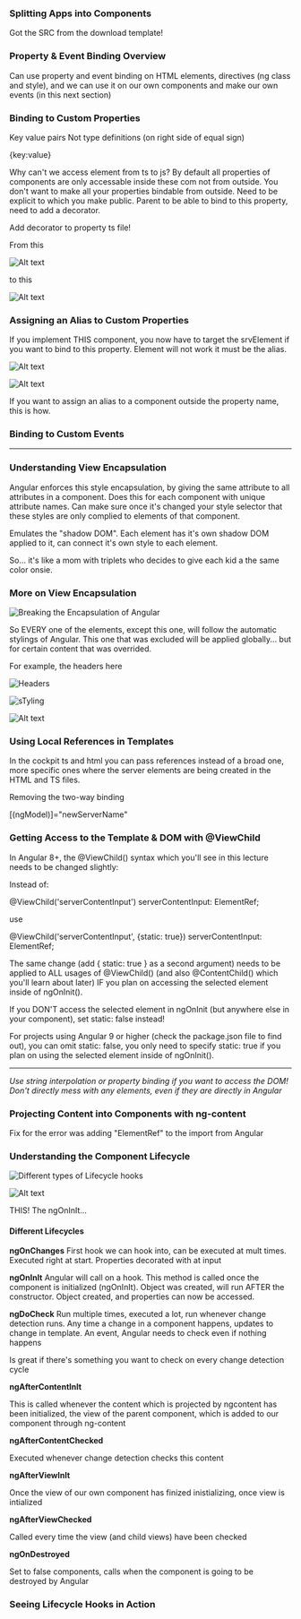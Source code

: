 ### Splitting Apps into Components

Got the SRC from the download template!

### Property & Event Binding Overview

Can use property and event binding on HTML elements, directives (ng class and style), and we can use it on our own components and make our own events (in this next section) 

### Binding to Custom Properties

Key value pairs
Not type definitions (on right side of equal sign)

{key:value}

Why can't we access element from ts to js? By default all properties of components are only accessable inside these com not from outside. You don't want to make all your properties bindable from outside. Need to be explicit to which you make public. Parent to be able to bind to this property, need to add a decorator.

Add decorator to property ts file!


From this

![Alt text](image-1.png)

to this

![Alt text](image.png)

### Assigning an Alias to Custom Properties

If you implement THIS component, you now have to target the srvElement if you want to bind to this property. Element will not work it must be the alias. 

![Alt text](image-2.png)


![Alt text](image-3.png)

If you want to assign an alias to a component outside the property name, this is how.


### Binding to Custom Events

***

### Understanding View Encapsulation

Angular enforces this style encapsulation, by giving the same attribute to all attributes in a component. Does this for each component with unique attribute names. Can make sure once it's changed your style selector that these styles are only complied to elements of that component. 

Emulates the "shadow DOM". Each element has it's own shadow DOM applied to it, can connect it's own style to each element.

So... it's like a mom with triplets who decides to give each kid a the same color onsie.

### More on View Encapsulation

![Breaking the Encapsulation of Angular](image-4.png)

So EVERY one of the elements, except this one, will follow the automatic stylings of Angular. This one that was excluded will be applied globally... but for certain content that was overrided.

For example, the headers here

![Headers](image-5.png)

![sTyling](image-6.png)

![Alt text](image-7.png)


### Using Local References in Templates

In the cockpit ts and html you can pass references instead of a broad one, more specific ones where the server elements are being created in the HTML and TS files.

Removing the two-way binding

  [(ngModel)]="newServerName"

### Getting Access to the Template & DOM with @ViewChild

In Angular 8+, the @ViewChild() syntax which you'll see in this lecture needs to be changed slightly:

Instead of:

  @ViewChild('serverContentInput') serverContentInput: ElementRef;

use

  @ViewChild('serverContentInput', {static: true}) serverContentInput: ElementRef;

The same change (add { static: true } as a second argument) needs to be applied to ALL usages of @ViewChild() (and also @ContentChild() which you'll learn about later) IF you plan on accessing the selected element inside of ngOnInit().

If you DON'T access the selected element in ngOnInit (but anywhere else in your component), set static: false instead!

For projects using Angular 9 or higher (check the package.json file to find out), you can omit static: false, you only need to specify static: true if you plan on using the selected element inside of ngOnInit().

***********************

*Use string interpolation or property binding if you want to access the DOM! Don't directly mess with any elements, even if they are directly in Angular*

### Projecting Content into Components with ng-content

Fix for the error was adding "ElementRef" to the import from Angular

### Understanding the Component Lifecycle

![Different types of Lifecycle hooks](image-8.png)

![Alt text](image-9.png)

THIS! The ngOnInIt...

#### Different Lifecycles

**ngOnChanges**
First hook we can hook into, can be executed at mult times. Executed right at start. Properties decorated with at input

**ngOnInIt**
Angular will call on a hook. This method is called once the component is initialized (ngOnInIt). Object was created, will run AFTER the constructor. Object created, and properties can now be accessed.

**ngDoCheck**
Run multiple times, executed a lot, run whenever change detection runs. Any time a change in a component happens, updates to change in template. An event, Angular needs to check even if nothing happens

Is great if there's something you want to check on every change detection cycle

**ngAfterContentInIt**

This is called whenever the content which is projected by ngcontent has been initialized, the view of the parent component, which is added to our component through ng-content

**ngAfterContentChecked**

Executed whenever change detection checks this content

**ngAfterViewInIt**

Once the view of our own component has finized inistializing, once view is intialized

**ngAfterViewChecked**

Called every time the view (and child views) have been checked

**ngOnDestroyed**

Set to false components, calls when the component is going to be destroyed by Angular

### Seeing Lifecycle Hooks in Action

